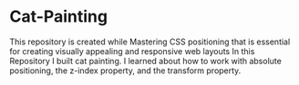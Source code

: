 # Cat-Painting
This repository is created while Mastering CSS positioning that is essential for creating visually appealing and responsive web layouts  In this Repository I built cat painting. I learned about how to work with absolute positioning, the z-index property, and the transform property.
